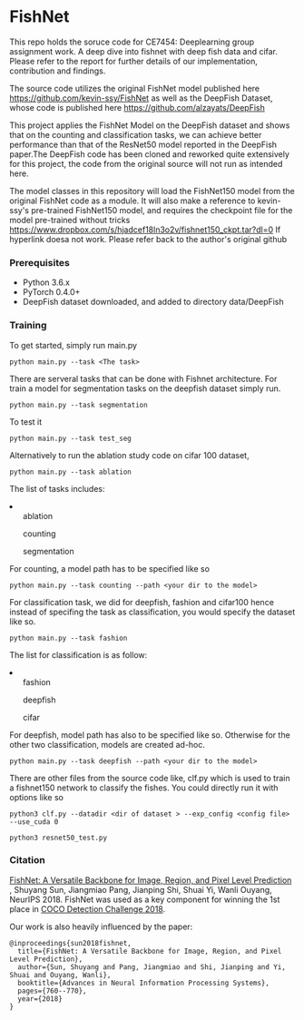 # FishNet


This repo holds the soruce code for CE7454: Deeplearning group assignment work. A deep dive into fishnet with deep fish data and cifar. Please refer to the report for further details of our implementation, contribution and findings.

The source code utilizes the original FishNet model published here https://github.com/kevin-ssy/FishNet as well as the DeepFish Dataset, whose code is published here https://github.com/alzayats/DeepFish

This project applies the FishNet Model on the DeepFish dataset and shows that on the counting and classification tasks, we can achieve better performance than that of the ResNet50 model reported in the DeepFish paper.The DeepFish code has been cloned and reworked quite extensively for this project, the code from the original source will not run as intended here.

The model classes in this repository will load the FishNet150 model from the original FishNet code as a module. It will also make a reference to kevin-ssy's pre-trained FishNet150 model, and requires the checkpoint file for the model pre-trained without tricks https://www.dropbox.com/s/hjadcef18ln3o2v/fishnet150_ckpt.tar?dl=0 If hyperlink doesa not work. Please refer back to the author's original github

### Prerequisites
- Python 3.6.x
- PyTorch 0.4.0+
- DeepFish dataset downloaded, and added to directory data/DeepFish

### Training

To get started, simply run main.py
```
python main.py --task <The task>
```
There are serveral tasks that can be done with Fishnet architecture.
For train a model for segmentation tasks on the deepfish dataset simply run.
```
python main.py --task segmentation
```
To test it
```
python main.py --task test_seg
```

Alternatively to run the ablation study code on cifar 100 dataset,

```
python main.py --task ablation
```


The list of tasks includes: 
<li>
<ul >ablation</ul>
<ul>counting</ul>
<ul>segmentation</ul>
</li>

For counting, a model path has to be specified like so

```
python main.py --task counting --path <your dir to the model>
```

For classification task, we did for deepfish, fashion and cifar100
hence instead of specifing the task as classification, you would specify the dataset like so.

```
python main.py --task fashion
```

The list for classification is as follow:
<li>
<ul>fashion</ul>
<ul>deepfish</ul>
<ul>cifar</ul>
</li>

For deepfish, model path has also to be specified like so. Otherwise for the other two classification, models are created ad-hoc.

```
python main.py --task deepfish --path <your dir to the model>
```


There are other files from the source code like, clf.py which is used to train a fishnet150 network to classify  the fishes.
You could directly run it with options like so
```
python3 clf.py --datadir <dir of dataset > --exp_config <config file>  --use_cuda 0
```
```
python3 resnet50_test.py
```
### Citation
[FishNet: A Versatile Backbone for Image, Region, and Pixel Level Prediction](http://papers.nips.cc/paper/7356-fishnet-a-versatile-backbone-for-image-region-and-pixel-level-prediction.pdf)
, Shuyang Sun, Jiangmiao Pang, Jianping Shi, Shuai Yi, Wanli Ouyang, NeurIPS 2018.
FishNet was used as a key component
 for winning the 1st place in [COCO Detection Challenge 2018](http://cocodataset.org/#detection-leaderboard).

Our work is also heavily influenced by the paper:
```
@inproceedings{sun2018fishnet,
  title={FishNet: A Versatile Backbone for Image, Region, and Pixel Level Prediction},
  author={Sun, Shuyang and Pang, Jiangmiao and Shi, Jianping and Yi, Shuai and Ouyang, Wanli},
  booktitle={Advances in Neural Information Processing Systems},
  pages={760--770},
  year={2018}
}
```
